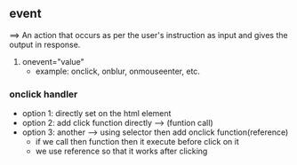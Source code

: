 ## event
==> An action that occurs as per the user's instruction as input and gives the output in response.

1. onevent="value"
    - example: onclick, onblur, onmouseenter, etc.


### onclick handler
- option 1: directly set on the html element
- option 2: add click function directly --> (funtion call)
- option 3: another --> using selector then add onclick function(reference)
    - if we call then function then it execute before click on it
    - we use reference so that it works after clicking